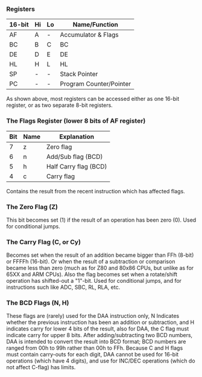 ### Registers

16-bit |Hi |Lo | Name/Function
-------|---|---|--------------
   AF  | A | - | Accumulator & Flags
   BC  | B | C | BC
   DE  | D | E | DE
   HL  | H | L | HL
   SP  | - | - | Stack Pointer
   PC  | - | - | Program Counter/Pointer

As shown above, most registers can be accessed either as one 16-bit
register, or as two separate 8-bit registers.

### The Flags Register (lower 8 bits of AF register)

Bit | Name | Explanation
----|------|-------
  7 |   z  | Zero flag
  6 |   n  | Add/Sub flag (BCD)
  5 |   h  | Half Carry flag (BCD)
  4 |   c  | Carry flag

Contains the result from the recent instruction which has affected
flags.

### The Zero Flag (Z)

This bit becomes set (1) if the result of an operation has been zero
(0). Used for conditional jumps.

### The Carry Flag (C, or Cy)

Becomes set when the result of an addition became bigger than FFh (8-bit)
or FFFFh (16-bit). Or when the result of a subtraction or comparison
became less than zero (much as for Z80 and 80x86 CPUs, but unlike as for
65XX and ARM CPUs). Also the flag becomes set when a rotate/shift
operation has shifted-out a \"1\"-bit. Used for conditional jumps, and
for instructions such like ADC, SBC, RL, RLA, etc.

### The BCD Flags (N, H)

These flags are (rarely) used for the DAA instruction only, N Indicates
whether the previous instruction has been an addition or subtraction,
and H indicates carry for lower 4 bits of the result, also for DAA, the C
flag must indicate carry for upper 8 bits. After adding/subtracting two
BCD numbers, DAA is intended to convert the result into BCD format; BCD
numbers are ranged from 00h to 99h rather than 00h to FFh. Because C and
H flags must contain carry-outs for each digit, DAA cannot be used for
16-bit operations (which have 4 digits), and use for INC/DEC operations
(which do not affect C-flag) has limits.

